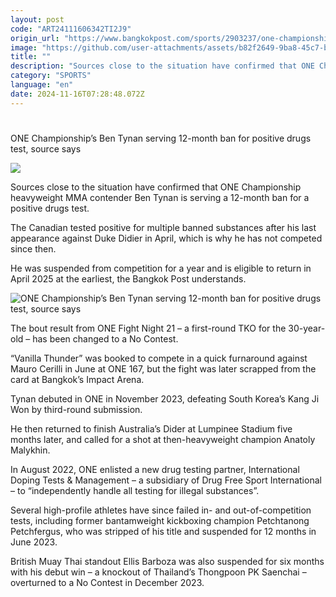 ```yaml
---
layout: post
code: "ART24111606342TI2J9"
origin_url: "https://www.bangkokpost.com/sports/2903237/one-championships-ben-tynan-serving-12-month-ban-for-positive-drugs-test-source-says"
image: "https://github.com/user-attachments/assets/b82f2649-9ba8-45c7-b0cb-65ed0e530c8f"
title: ""
description: "Sources close to the situation have confirmed that ONE Championship heavyweight MMA contender Ben Tynan is serving a 12-month ban for a positive drugs test."
category: "SPORTS"
language: "en"
date: 2024-11-16T07:28:48.072Z
---
```


# 

ONE Championship’s Ben Tynan serving 12-month ban for positive drugs test, source says

![](https://static.bangkokpost.com/media/content/20241116/c1_2903237.jpg)

Sources close to the situation have confirmed that ONE Championship heavyweight MMA contender Ben Tynan is serving a 12-month ban for a positive drugs test.

The Canadian tested positive for multiple banned substances after his last appearance against Duke Didier in April, which is why he has not competed since then. 

He was suspended from competition for a year and is eligible to return in April 2025 at the earliest, the Bangkok Post understands. 

![ONE Championship’s Ben Tynan serving 12-month ban for positive drugs test, source says](https://github.com/user-attachments/assets/f55aa001-b1af-4add-8fd8-b0f3705d36f2)

The bout result from ONE Fight Night 21 – a first-round TKO for the 30-year-old – has been changed to a No Contest.

“Vanilla Thunder” was booked to compete in a quick furnaround against Mauro Cerilli in June at ONE 167, but the fight was later scrapped from the card at Bangkok’s Impact Arena.

Tynan debuted in ONE in November 2023, defeating South Korea’s Kang Ji Won by third-round submission.

He then returned to finish Australia’s Dider at Lumpinee Stadium five months later, and called for a shot at then-heavyweight champion Anatoly Malykhin.

In August 2022, ONE enlisted a new drug testing partner, International Doping Tests & Management – a subsidiary of Drug Free Sport International – to “independently handle all testing for illegal substances”.

Several high-profile athletes have since failed in- and out-of-competition tests, including former bantamweight kickboxing champion Petchtanong Petchfergus, who was stripped of his title and suspended for 12 months in June 2023.

British Muay Thai standout Ellis Barboza was also suspended for six months with his debut win – a knockout of Thailand’s Thongpoon PK Saenchai – overturned to a No Contest in December 2023.